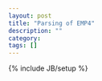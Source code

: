 ```yaml
---
layout: post
title: "Parsing of EMP4"
description: ""
category: 
tags: []
---
```

{% include JB/setup %}
